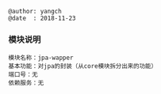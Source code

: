 ```
@author: yangch
@date  : 2018-11-23
```

### 模块说明 ###
```
模块名称：jpa-wapper
基本功能：对jpa的封装（从core模块拆分出来的功能）
端口号：无
依赖服务：无

```
